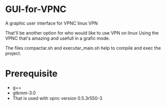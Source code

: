 # GUI-for-VPNC
A graphic user interface for VPNC linux VPN

That'll be another option for who would like to use VPN on linux
Using the VPNC that's amazing and usefull in a grafic mode.

The files compactar.sh and executar_main.sh help to compile and exec the project.

# Prerequisite 
 - g++ 
 - gtkmm-3.0 
 - That is used with vpnc version 0.5.3r550-3
